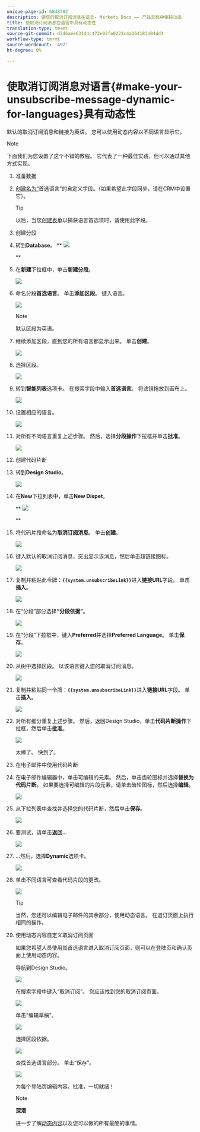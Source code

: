 ```yaml
---
unique-page-id: 6848782
description: 使您的取消订阅消息在语言- Marketo Docs —— 产品文档中保持动态
title: 使取消订阅消息在语言中具有动态性
translation-type: tm+mt
source-git-commit: d7d6aee63144c472e02fe0221c4a164183d04dd4
workflow-type: tm+mt
source-wordcount: '497'
ht-degree: 0%

---
```



# 使取消订阅消息对语言{#make-your-unsubscribe-message-dynamic-for-languages}具有动态性

默认的取消订阅消息和链接为英语。 您可以使用动态内容以不同语言显示它。

>[!NOTE]
>
>下面我们为您设置了这个不错的教程。 它代表了一种最佳实践，但可以通过其他方式实现。

1. 准备数据
1. [创建名为“](../../../../product-docs/administration/field-management/create-a-custom-field-in-marketo.md)首选语言”的自定义字段。（如果希望此字段同步，请在CRM中设置它）。

   >[!TIP]
   >
   >以后，当您[创建表单](../../../../product-docs/demand-generation/forms/creating-a-form/create-a-form.md)以捕获语言首选项时，请使用此字段。

1. 创建分段
1. 转到&#x200B;**Database**。
** ![](assets/db.png)

   **

1. 在&#x200B;**新建**&#x200B;下拉框中，单击&#x200B;**新建分段**。

   ![](assets/two.png)

1. 命名分段&#x200B;**首选语言**。 单击&#x200B;**添加区段**。 键入语言。

   ![](assets/image2015-3-9-8-3a33-3a44.png)

   >[!NOTE]
   >
   >默认区段为英语。

1. 继续添加区段，直到您的所有语言都显示出来。 单击&#x200B;**创建**。

   ![](assets/image2015-3-9-8-3a38-3a5.png)

1. 选择区段。

   ![](assets/image2015-3-9-8-3a38-3a17.png)

1. 转到&#x200B;**智能列表**&#x200B;选项卡。 在搜索字段中输入&#x200B;**首选语言**。 将滤镜拖放到画布上。

   ![](assets/six.png)

1. 设置相应的语言。

   ![](assets/seven.png)

1. 对所有不同语言重复上述步骤。 然后，选择&#x200B;**分段操作**&#x200B;下拉框并单击&#x200B;**批准**。

   ![](assets/image2015-3-9-8-3a39-3a36.png)

1. 创建代码片断
1. 转到&#x200B;**Design Studio**。

   ![](assets/ds.png)

1. 在&#x200B;**New**&#x200B;下拉列表中，单击&#x200B;**New Dispet**。

   ** ![](assets/ten.png)

   **

1. 将代码片段命名为&#x200B;**取消订阅消息**。 单击&#x200B;**创建**。

   ![](assets/image2015-3-9-8-3a40-3a54.png)

1. 键入默认的取消订阅消息，突出显示该消息，然后单击超链接图标。

   ![](assets/image2015-3-9-8-3a41-3a47.png)

1. 复制并粘贴此令牌：**`{{system.unsubscribeLink}}`**&#x200B;进入&#x200B;**链接URL**&#x200B;字段。 单击&#x200B;**插入**。

   ![](assets/image2015-3-9-8-3a43-3a17.png)

1. 在“分段”部分选择&#x200B;**“分段依据”**。

   ![](assets/image2015-3-9-8-3a44-3a16.png)

1. 在“分段”下拉框中，键入&#x200B;**Preferred**&#x200B;并选择&#x200B;**Preferred Language**。 单击&#x200B;**保存**。

   ![](assets/image2015-3-9-8-3a44-3a32.png)

1. 从树中选择区段。 以该语言键入您的取消订阅消息。

   ![](assets/image2015-3-9-8-3a45-3a43.png)

1. 复制并粘贴同一令牌：**`{{system.unsubscribeLink}}`**&#x200B;进入&#x200B;**链接URL**&#x200B;字段。 单击&#x200B;**插入**。

   ![](assets/image2015-3-9-8-3a47-3a4.png)

1. 对所有细分重复上述步骤。 然后，返回Design Studio，单击&#x200B;**代码片断操作**&#x200B;下拉框，然后单击&#x200B;**批准**。

   ![](assets/image2015-3-9-8-3a47-3a34.png)

   太棒了。 快到了。

1. 在电子邮件中使用代码片断
1. 在电子邮件编辑器中，单击可编辑的元素。 然后，单击齿轮图标并选择&#x200B;**替换为代码片断**。 如果要选择可编辑的片段元素，请单击齿轮图标，然后选择&#x200B;**编辑**。

   ![](assets/4.1.png)

1. 从下拉列表中查找并选择您的代码片断，然后单击&#x200B;**保存**。

   ![](assets/image2015-3-9-8-3a50-3a16.png)

1. 要测试，请单击&#x200B;**返回**...

   ![](assets/4.3.png)

1. ...然后，选择&#x200B;**Dynamic**&#x200B;选项卡。

   ![](assets/4.4.png)

1. 单击不同语言可查看代码片段的更改。

   ![](assets/4.5.png)

   >[!TIP]
   >
   >当然，您还可以编辑电子邮件的其余部分，使用动态语言。 在退订页面上执行相同的操作。

1. 使用动态内容自定义取消订阅页面

   如果您希望人员使用其首选语言进入取消订阅页面，则可以在登陆页和确认页面上使用动态内容。

   导航到Design Studio。

   ![](assets/ds.png)

   在搜索字段中键入“取消订阅”。 您应该找到您的取消订阅页面。

   ![](assets/image2015-3-9-8-3a51-3a53.png)

   单击“编辑草稿”。

   ![](assets/image2015-3-9-8-3a52-3a23.png)

   选择区段依据。

   ![](assets/image2015-3-9-8-3a52-3a57.png)

   查找首选语言部分。 单击“保存”。

   ![](assets/image2015-3-9-8-3a53-3a54.png)

   为每个登陆页编辑内容、批准，一切就绪！

   >[!NOTE]
   >
   >**深潜**
   >
   >
   >进一步了解[动态内容](../../../../product-docs/personalization/segmentation-and-snippets/segmentation/understanding-dynamic-content.md)以及您可以做的所有最酷的事情。

